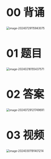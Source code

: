 # 00 背诵

<img src="https://cvp.oss-cn-shanghai.aliyuncs.com/picgo/202407291159247.png" alt="image-20240729115943075" style="zoom:50%;" />



# 01 题目

<img src="https://cvp.oss-cn-shanghai.aliyuncs.com/picgo/202402161554641.png" alt="image-20240216155437571" style="zoom:50%;" />





# 02 答案

<img src="https://cvp.oss-cn-shanghai.aliyuncs.com/picgo/202407291217855.png" alt="image-20240729121749691" style="zoom:50%;" />





# 03 视频

<img src="https://cvp.oss-cn-shanghai.aliyuncs.com/picgo/202403011914485.png" alt="image-20240301191401214" style="zoom: 50%;" />